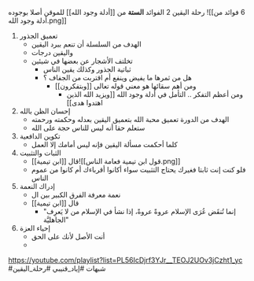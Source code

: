 رحلة اليقين 2 الفوائد **الستة** من [[أدلة وجود الله]] للموقن أصلا بوجوده
![[6 فوائد من أدلة وجود الله.png]]
1. تعميق الجذور
	-  الهدف من السلسلة أن تنعم ببرد اليقين
	- واليقين درجات
	- تخلتف الأشجار عن بعضها في شيئين
		- ثباتية الجذور وكذلك يقين الناس
		- هل من ثمرها ما يفيض وينفع أم اقتربت من الجفاف ؟
			- ومن أهم سقائها هو معني قوله تعالى [[وبتفكرون]]
				- ومن أعظم التفكر .. التأمل في أدلة وجود الله [[ويزيد الله الذين اهتدوا هدى]]
2.  إحسان الظن بالله
	- الهدف من الدورة تعميق محبة الله بتعميق اليقين بعدله وحكمته ورحمته
	- ستعلم حقا أنه ليس للناس حجة على الله 
3. تكوين الدافعية
	- كلما أحكمت مسألة اليقين فإنه ليس أمامك إلا العمل
4. الثبات والتثبيت
	- قال [[ابن تيمية]]![[قول ابن تيمية فعامة الناس.png]]
	- فلو كنت إنت ثابتا فغيرك يحتاج التثبيت سواء أكانوا أقرباءك أم كانوا من عموم الناس
5. إدراك النعمة
	- نعمة معرفة الفرق الكبير بين ال
	- قال [[ابن تيمية]]
		- "إنما تُنقَض عُرَى الإسلام عروةً عروةً، إذا نشأ في الإسلام من لا يَعرِف الجاهليَّة"
6. إحياء العزة
	- أنت الأصل لأنك على الحق
	- 
https://youtube.com/playlist?list=PL56IcDjrf3YJr__TEOJ2UOv3jCzht1_yc
#شبهات
#إياد_قنيبي
#رحلة_اليقين
